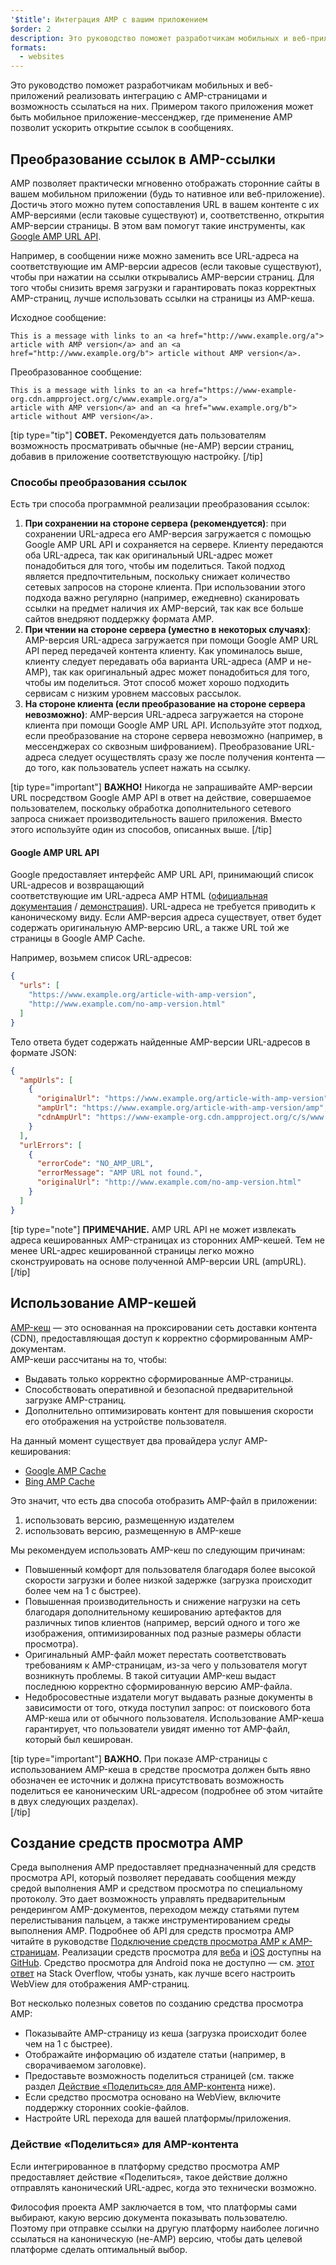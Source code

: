 ```yaml
---
'$title': Интеграция AMP с вашим приложением
$order: 2
description: Это руководство поможет разработчикам мобильных и веб-приложений реализовать интеграцию с AMP-страницами и возможность ссылаться на них. Примером такого приложения может быть мобильное приложение-мессенджер...
formats:
  - websites
---
```


Это руководство поможет разработчикам мобильных и веб-приложений реализовать интеграцию с AMP-страницами и возможность ссылаться на них. Примером такого приложения может быть мобильное приложение-мессенджер, где применение AMP позволит ускорить открытие ссылок в сообщениях.

## Преобразование ссылок в AMP-ссылки

AMP позволяет практически мгновенно отображать сторонние сайты в вашем мобильном приложении (будь то нативное или веб-приложение). Достичь этого можно путем сопоставления URL в вашем контенте с их AMP-версиями (если таковые существуют) и, соответственно, открытия AMP-версии страницы. В этом вам помогут такие инструменты, как [Google AMP URL API](https://developers.google.com/amp/cache/use-amp-url).

Например, в сообщении ниже можно заменить все URL-адреса на соответствующие им AMP-версии адресов (если таковые существуют), чтобы при нажатии на ссылки открывались AMP-версии страниц. Для того чтобы снизить время загрузки и гарантировать показ корректных AMP-страниц, лучше использовать ссылки на страницы из AMP-кеша.

Исходное сообщение:

```text
This is a message with links to an <a href="http://www.example.org/a">
article with AMP version</a> and an <a href="http://www.example.org/b"> article without AMP version</a>.
```

Преобразованное сообщение:

```text
This is a message with links to an <a href="https://www-example-org.cdn.ampproject.org/c/www.example.org/a">
article with AMP version</a> and an <a href="www.example.org/b"> article without AMP version</a>.
```

[tip type="tip"] **СОВЕТ.** Рекомендуется дать пользователям возможность просматривать обычные (не-AMP) версии страниц, добавив в приложение соответствующую настройку. [/tip]

### Способы преобразования ссылок

Есть три способа программной реализации преобразования ссылок:

1. **При сохранении на стороне сервера (рекомендуется)**: при сохранении URL-адреса его AMP-версия загружается с помощью Google AMP URL API и сохраняется на сервере. Клиенту передаются оба URL-адреса, так как оригинальный URL-адрес может понадобиться для того, чтобы им поделиться. Такой подход является предпочтительным, поскольку снижает количество сетевых запросов на стороне клиента. При использовании этого подхода важно регулярно (например, ежедневно) сканировать ссылки на предмет наличия их AMP-версий, так как все больше сайтов внедряют поддержку формата AMP.
2. **При чтении на стороне сервера (уместно в некоторых случаях)**: AMP-версия URL-адреса загружается при помощи Google AMP URL API перед передачей контента клиенту. Как упоминалось выше, клиенту следует передавать оба варианта URL-адреса (AMP и не-AMP), так как оригинальный адрес может понадобиться для того, чтобы им поделиться. Этот способ может хорошо подходить сервисам с низким уровнем массовых рассылок.
3. **На стороне клиента (если преобразование на стороне сервера невозможно)**: AMP-версия URL-адреса загружается на стороне клиента при помощи Google AMP URL API. Используйте этот подход, если преобразование на стороне сервера невозможно (например, в мессенджерах со сквозным шифрованием). Преобразование URL-адреса следует осуществлять сразу же после получения контента — до того, как пользователь успеет нажать на ссылку.

[tip type="important"] **ВАЖНО!** Никогда не запрашивайте AMP-версии URL посредством Google AMP API в ответ на действие, совершаемое пользователем, поскольку обработка дополнительного сетевого запроса снижает производительность вашего приложения. Вместо этого используйте один из способов, описанных выше. [/tip]

#### Google AMP URL API

Google предоставляет интерфейс AMP URL API, принимающий список URL-адресов и возвращающий <br>соответствующие им URL-адреса AMP HTML ([официальная документация](https://developers.google.com/amp/cache/use-amp-url) / [демонстрация](../../../documentation/examples/documentation/Using_the_AMP_URL_API.html)). URL-адреса не требуется приводить к каноническому виду. Если AMP-версия адреса существует, ответ будет содержать оригинальную AMP-версию URL, а также URL той же страницы в Google AMP Cache.

Например, возьмем список URL-адресов:

```json
{
  "urls": [
    "https://www.example.org/article-with-amp-version",
    "http://www.example.com/no-amp-version.html"
  ]
}
```

Тело ответа будет содержать найденные AMP-версии URL-адресов в формате JSON:

```json
{
  "ampUrls": [
    {
      "originalUrl": "https://www.example.org/article-with-amp-version",
      "ampUrl": "https://www.example.org/article-with-amp-version/amp",
      "cdnAmpUrl": "https://www-example-org.cdn.ampproject.org/c/s/www.example.org/article-with-amp-version"
    }
  ],
  "urlErrors": [
    {
      "errorCode": "NO_AMP_URL",
      "errorMessage": "AMP URL not found.",
      "originalUrl": "http://www.example.com/no-amp-version.html"
    }
  ]
}
```

[tip type="note"] **ПРИМЕЧАНИЕ.** AMP URL API не может извлекать адреса кешированных AMP-страницах из сторонних AMP-кешей. Тем не менее URL-адрес кешированной страницы легко можно сконструировать на основе полученной AMP-версии URL (ampURL). [/tip]

## Использование AMP-кешей

[AMP-кеш](../../../documentation/guides-and-tutorials/learn/amp-caches-and-cors/how_amp_pages_are_cached.md) — это основанная на проксировании сеть доставки контента (CDN), предоставляющая доступ к корректно сформированным AMP-документам.<br>AMP-кеши рассчитаны на то, чтобы:

- Выдавать только корректно сформированные AMP-страницы.
- Способствовать оперативной и безопасной предварительной загрузке AMP-страниц.
- Дополнительно оптимизировать контент для повышения скорости его отображения на устройстве пользователя.

На данный момент существует два провайдера услуг AMP-кеширования:

- [Google AMP Cache](https://developers.google.com/amp/cache/)
- [Bing AMP Cache](https://www.bing.com/webmaster/help/bing-amp-cache-bc1c884c)

Это значит, что есть два способа отобразить AMP-файл в приложении:

1. использовать версию, размещенную издателем
2. использовать версию, размещенную в AMP-кеше

Мы рекомендуем использовать AMP-кеш по следующим причинам:

- Повышенный комфорт для пользователя благодаря более высокой скорости загрузки и более низкой задержке (загрузка происходит более чем на 1 с быстрее).
- Повышенная производительность и снижение нагрузки на сеть благодаря дополнительному кешированию артефактов для различных типов клиентов (например, версий одного и того же изображения, оптимизированных под разные размеры области просмотра).
- Оригинальный AMP-файл может перестать соответствовать требованиям к AMP-страницам, из-за чего у пользователя могут возникнуть проблемы. В такой ситуации AMP-кеш выдаст последнюю корректно сформированную версию AMP-файла.
- Недобросовестные издатели могут выдавать разные документы в зависимости от того, откуда поступил запрос: от поискового бота AMP-кеша или от обычного пользователя. Использование AMP-кеша гарантирует, что пользователи увидят именно тот AMP-файл, который был кеширован.

[tip type="important"] **ВАЖНО.** При показе AMP-страницы с использованием AMP-кеша в средстве просмотра должен быть явно обозначен ее источник и должна присутствовать возможность поделиться ее каноническим URL-адресом (подробнее об этом читайте в двух следующих разделах).<br>[/tip]

## Создание средств просмотра AMP

Среда выполнения AMP предоставляет предназначенный для средств просмотра API, который позволяет передавать сообщения между средой выполнения AMP и средством просмотра по специальному протоколу. Это дает возможность управлять предварительным рендерингом AMP-документов, переходом между статьями путем перелистывания пальцем, а также инструментированием среды выполнения AMP. Подробнее об API для средств просмотра AMP читайте в руководстве [Подключение средств просмотра AMP к AMP-страницам](https://github.com/ampproject/amphtml/blob/master/extensions/amp-viewer-integration/integrating-viewer-with-amp-doc-guide.md). Реализации средств просмотра для [веба](https://github.com/ampproject/amp-viewer/blob/master/mobile-web/README.md) и [iOS](https://github.com/ampproject/amp-viewer/tree/master/ios) доступны на [GitHub](https://github.com/ampproject/amp-viewer). Средство просмотра для Android пока не доступно — см. [этот ответ](https://stackoverflow.com/questions/44856759/does-we-need-to-change-anything-in-usual-webpage-loader-for-loading-an-amp-acce/44869038#44869038) на Stack Overflow, чтобы узнать, как лучше всего настроить WebView для отображения AMP-страниц.

Вот несколько полезных советов по созданию средства просмотра AMP:

- Показывайте AMP-страницу из кеша (загрузка происходит более чем на 1 с быстрее).
- Отображайте информацию об издателе статьи (например, в сворачиваемом заголовке).
- Предоставьте возможность поделиться страницей (см. также раздел [Действие «Поделиться» для AMP-контента](#sharing-amp-content) ниже).
- Если средство просмотра основано на WebView, включите поддержку сторонних cookie-файлов.
- Настройте URL перехода для вашей платформы/приложения.

### Действие «Поделиться» для AMP-контента <a name="sharing-amp-content"></a>

Если интегрированное в платформу средство просмотра AMP предоставляет действие «Поделиться», такое действие должно отправлять канонический URL-адрес, когда это технически возможно.

Философия проекта AMP заключается в том, что платформы сами выбирают, какую версию документа показывать пользователю. Поэтому при отправке ссылки на другую платформу наиболее логично ссылаться на каноническую (не-AMP) версию, чтобы дать целевой платформе сделать оптимальный выбор.
